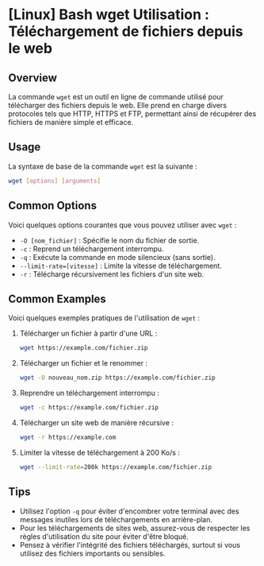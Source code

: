 # [Linux] Bash wget Utilisation : Téléchargement de fichiers depuis le web

## Overview
La commande `wget` est un outil en ligne de commande utilisé pour télécharger des fichiers depuis le web. Elle prend en charge divers protocoles tels que HTTP, HTTPS et FTP, permettant ainsi de récupérer des fichiers de manière simple et efficace.

## Usage
La syntaxe de base de la commande `wget` est la suivante :

```bash
wget [options] [arguments]
```

## Common Options
Voici quelques options courantes que vous pouvez utiliser avec `wget` :

- `-O [nom_fichier]` : Spécifie le nom du fichier de sortie.
- `-c` : Reprend un téléchargement interrompu.
- `-q` : Exécute la commande en mode silencieux (sans sortie).
- `--limit-rate=[vitesse]` : Limite la vitesse de téléchargement.
- `-r` : Télécharge récursivement les fichiers d'un site web.

## Common Examples
Voici quelques exemples pratiques de l'utilisation de `wget` :

1. Télécharger un fichier à partir d'une URL :
   ```bash
   wget https://example.com/fichier.zip
   ```

2. Télécharger un fichier et le renommer :
   ```bash
   wget -O nouveau_nom.zip https://example.com/fichier.zip
   ```

3. Reprendre un téléchargement interrompu :
   ```bash
   wget -c https://example.com/fichier.zip
   ```

4. Télécharger un site web de manière récursive :
   ```bash
   wget -r https://example.com
   ```

5. Limiter la vitesse de téléchargement à 200 Ko/s :
   ```bash
   wget --limit-rate=200k https://example.com/fichier.zip
   ```

## Tips
- Utilisez l'option `-q` pour éviter d'encombrer votre terminal avec des messages inutiles lors de téléchargements en arrière-plan.
- Pour les téléchargements de sites web, assurez-vous de respecter les règles d'utilisation du site pour éviter d'être bloqué.
- Pensez à vérifier l'intégrité des fichiers téléchargés, surtout si vous utilisez des fichiers importants ou sensibles.